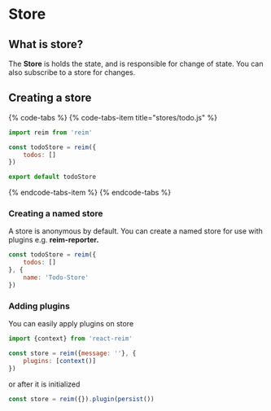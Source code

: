 # Store

## What is store?

The **Store** is holds the state, and is responsible for change of state. You can also subscribe to a store for changes.

## Creating a store

{% code-tabs %}
{% code-tabs-item title="stores/todo.js" %}
```javascript
import reim from 'reim'

const todoStore = reim({
    todos: []
})

export default todoStore
```
{% endcode-tabs-item %}
{% endcode-tabs %}

### Creating a named store

A store is anonymous by default. You can create a named store for use with plugins e.g. **reim-reporter.**

```javascript
const todoStore = reim({
    todos: []
}, {
    name: 'Todo-Store'
})
```

### Adding plugins

You can easily apply plugins on store

```javascript
import {context} from 'react-reim'

const store = reim({message: ''}, {
    plugins: [context()]
})
```

or after it is initialized

```javascript
const store = reim({}).plugin(persist())
```



